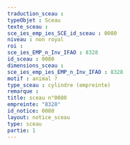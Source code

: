 ```yaml
---
traduction_sceau : 
typeObjet : Sceau
texte_sceau : 
sce_ies_emp_ies_SCE_id_sceau : 0080
niveau : non royal
roi : 
sce_ies_EMP_n_Inv_IFAO : 8328
id_sceau : 0080
dimensions_sceau : 
sce_ies_emp_ies_EMP_n_Inv_IFAO : 8328
motif : animal ?
type_sceau : cylindre (empreinte)
remarque : 
title: sceau n°0080
empreinte: "8328"
id_notice: 0080
layout: notice_sceau
type: sceau
partie: 1
---
```

